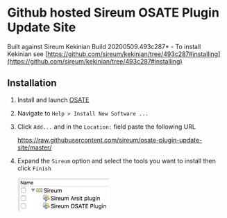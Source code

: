 # Github hosted Sireum OSATE Plugin Update Site

Built against Sireum Kekinian Build 20200509.493c287* - To install Kekinian see [https://github.com/sireum/kekinian/tree/493c287#installing](https://github.com/sireum/kekinian/tree/493c287#installing)

## Installation
1. Install and launch [OSATE](http://osate.org/download-and-install.html)
2. Navigate to ``Help > Install New Software ...``
3. Click ``Add...`` and in the ``Location:`` field paste the following URL

    https://raw.githubusercontent.com/sireum/osate-plugin-update-site/master/
  
4. Expand the ``Sireum`` option and select the tools you want to install then click ``Finish``

   ![tool-options](resources/tool-options.png)
